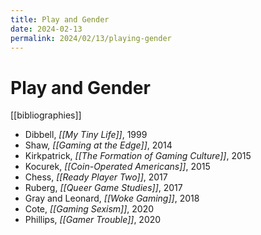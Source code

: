 ```yaml
---
title: Play and Gender
date: 2024-02-13
permalink: 2024/02/13/playing-gender
---
```


# Play and Gender

[[bibliographies]]

* Dibbell, *[[My Tiny Life]]*, 1999
* Shaw, *[[Gaming at the Edge]]*, 2014
* Kirkpatrick, *[[The Formation of Gaming Culture]]*, 2015
* Kocurek, *[[Coin-Operated Americans]]*, 2015
* Chess, *[[Ready Player Two]]*, 2017
* Ruberg, *[[Queer Game Studies]]*, 2017
* Gray and Leonard, *[[Woke Gaming]]*, 2018
* Cote, *[[Gaming Sexism]]*, 2020
* Phillips, *[[Gamer Trouble]]*, 2020